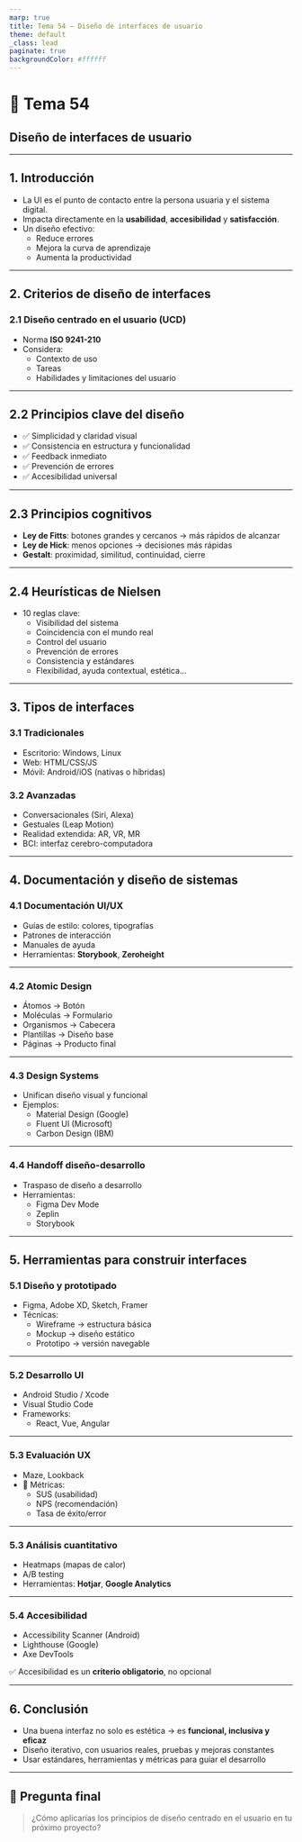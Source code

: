 ```yaml
---
marp: true
title: Tema 54 – Diseño de interfaces de usuario
theme: default
_class: lead
paginate: true
backgroundColor: #ffffff
---
```


# 🎨 Tema 54  
## Diseño de interfaces de usuario

---

## 1. Introducción

- La UI es el punto de contacto entre la persona usuaria y el sistema digital.
- Impacta directamente en la **usabilidad**, **accesibilidad** y **satisfacción**.
- Un diseño efectivo:
  - Reduce errores
  - Mejora la curva de aprendizaje
  - Aumenta la productividad

---

## 2. Criterios de diseño de interfaces

### 2.1 Diseño centrado en el usuario (UCD)

- Norma **ISO 9241-210**
- Considera:
  - Contexto de uso
  - Tareas
  - Habilidades y limitaciones del usuario

---

## 2.2 Principios clave del diseño

- ✅ Simplicidad y claridad visual
- ✅ Consistencia en estructura y funcionalidad
- ✅ Feedback inmediato
- ✅ Prevención de errores
- ✅ Accesibilidad universal

---

## 2.3 Principios cognitivos

- **Ley de Fitts**: botones grandes y cercanos → más rápidos de alcanzar
- **Ley de Hick**: menos opciones → decisiones más rápidas
- **Gestalt**: proximidad, similitud, continuidad, cierre

---

## 2.4 Heurísticas de Nielsen

- 10 reglas clave:
  - Visibilidad del sistema
  - Coincidencia con el mundo real
  - Control del usuario
  - Prevención de errores
  - Consistencia y estándares
  - Flexibilidad, ayuda contextual, estética…

---

## 3. Tipos de interfaces

### 3.1 Tradicionales

- Escritorio: Windows, Linux
- Web: HTML/CSS/JS
- Móvil: Android/iOS (nativas o híbridas)

### 3.2 Avanzadas

- Conversacionales (Siri, Alexa)
- Gestuales (Leap Motion)
- Realidad extendida: AR, VR, MR
- BCI: interfaz cerebro-computadora

---

## 4. Documentación y diseño de sistemas

### 4.1 Documentación UI/UX

- Guías de estilo: colores, tipografías
- Patrones de interacción
- Manuales de ayuda
- Herramientas: **Storybook**, **Zeroheight**

---

### 4.2 Atomic Design

- Átomos → Botón
- Moléculas → Formulario
- Organismos → Cabecera
- Plantillas → Diseño base
- Páginas → Producto final

---

### 4.3 Design Systems

- Unifican diseño visual y funcional
- Ejemplos:
  - Material Design (Google)
  - Fluent UI (Microsoft)
  - Carbon Design (IBM)

---

### 4.4 Handoff diseño-desarrollo

- Traspaso de diseño a desarrollo
- Herramientas:
  - Figma Dev Mode
  - Zeplin
  - Storybook

---

## 5. Herramientas para construir interfaces

### 5.1 Diseño y prototipado

- Figma, Adobe XD, Sketch, Framer
- Técnicas:
  - Wireframe → estructura básica
  - Mockup → diseño estático
  - Prototipo → versión navegable

---

### 5.2 Desarrollo UI

- Android Studio / Xcode
- Visual Studio Code
- Frameworks:
  - React, Vue, Angular

---

### 5.3 Evaluación UX

- Maze, Lookback
- 🔢 Métricas:
  - SUS (usabilidad)
  - NPS (recomendación)
  - Tasa de éxito/error

---

### 5.3 Análisis cuantitativo

- Heatmaps (mapas de calor)
- A/B testing
- Herramientas: **Hotjar**, **Google Analytics**

---

### 5.4 Accesibilidad

- Accessibility Scanner (Android)
- Lighthouse (Google)
- Axe DevTools

✅ Accesibilidad es un **criterio obligatorio**, no opcional

---

## 6. Conclusión

- Una buena interfaz no solo es estética → es **funcional, inclusiva y eficaz**
- Diseño iterativo, con usuarios reales, pruebas y mejoras constantes
- Usar estándares, herramientas y métricas para guiar el desarrollo

---

## 💬 Pregunta final

> ¿Cómo aplicarías los principios de diseño centrado en el usuario en tu próximo proyecto?

